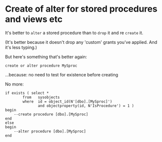 ﻿# Create of alter for stored procedures and views etc

It's better to `alter` a stored procedure than to `drop` it and re `create` it.

(It's better because it doesn't drop any 'custom' grants you've applied. And it's less typing.)

But here's something that's better again:

	create or alter procedure MySproc

...because: no need to test for existence before creating

No more:

	if exists ( select *
            from   sysobjects
            where  id = object_id(N'[dbo].[MySproc]')
                   and objectproperty(id, N'IsProcedure') = 1 )
	begin
		--create procedure [dbo].[MySproc]
	end
	else
	begin
		--alter procedure [dbo].[MySproc]
	end
